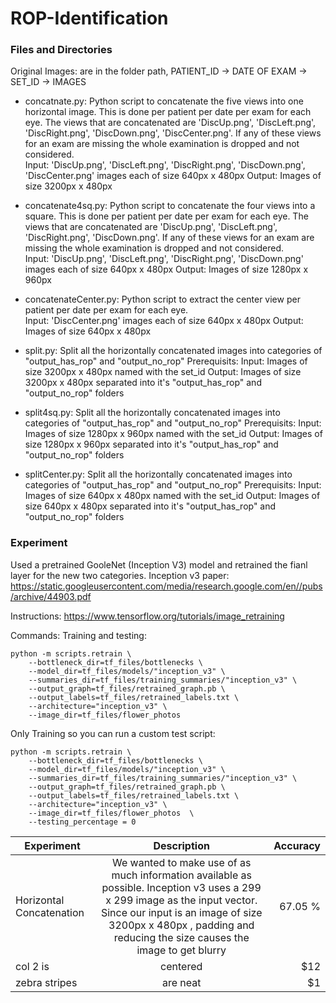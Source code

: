 # ROP-Identification
### Files and Directories ###

Original Images: are in the folder path, PATIENT_ID -> DATE OF EXAM -> SET_ID -> IMAGES 

* concatnate.py: Python script to concatenate the five views into one horizontal image. This is done per patient per date per exam for each eye. The views that are concatenated are 'DiscUp.png', 'DiscLeft.png', 'DiscRight.png', 'DiscDown.png', 'DiscCenter.png'. If any of these views for an exam are missing the whole examination is dropped and not considered.  
 Input: 'DiscUp.png', 'DiscLeft.png', 'DiscRight.png', 'DiscDown.png', 'DiscCenter.png' images each of size 640px x 480px
 Output: Images of size 3200px x 480px
 
 
* concatenate4sq.py: Python script to concatenate the four views into a square. This is done per patient per date per exam for each eye. The views that are concatenated are 'DiscUp.png', 'DiscLeft.png', 'DiscRight.png', 'DiscDown.png'. If any of these views for an exam are missing the whole examination is dropped and not considered.  
 Input: 'DiscUp.png', 'DiscLeft.png', 'DiscRight.png', 'DiscDown.png' images each of size 640px x 480px
 Output: Images of size 1280px x 960px


* concatenateCenter.py: Python script to extract the center view  per patient per date per exam for each eye.  
 Input: 'DiscCenter.png' images each of size 640px x 480px
  Output: Images of size 640px x 480px
 
 
* split.py: Split all the horizontally concatenated images into categories of "output_has_rop" and "output_no_rop"
  Prerequisits:
  Input: Images of size 3200px x 480px named with the set_id
  Output: Images of size 3200px x 480px separated into it's "output_has_rop" and "output_no_rop" folders
  
* split4sq.py: Split all the horizontally concatenated images into categories of "output_has_rop" and "output_no_rop"
  Prerequisits:
  Input: Images of size 1280px x 960px named with the set_id
  Output: Images of size 1280px x 960px separated into it's "output_has_rop" and "output_no_rop" folders
  

* splitCenter.py: Split all the horizontally concatenated images into categories of "output_has_rop" and "output_no_rop"
  Prerequisits:
  Input: Images of size 640px x 480px named with the set_id
  Output: Images of size 640px x 480px separated into it's "output_has_rop" and "output_no_rop" folders
  
  
### Experiment

Used a pretrained GooleNet (Inception V3) model and retrained the fianl layer for the new two categories. 
Inception v3 paper: https://static.googleusercontent.com/media/research.google.com/en//pubs/archive/44903.pdf

Instructions: https://www.tensorflow.org/tutorials/image_retraining

Commands: 
Training and testing:
```{r, engine='bash', count_lines}
python -m scripts.retrain \
    --bottleneck_dir=tf_files/bottlenecks \
    --model_dir=tf_files/models/"inception_v3" \
    --summaries_dir=tf_files/training_summaries/"inception_v3" \
    --output_graph=tf_files/retrained_graph.pb \
    --output_labels=tf_files/retrained_labels.txt \
    --architecture="inception_v3" \
    --image_dir=tf_files/flower_photos 
```

Only Training so you can run a custom test script:
```{r, engine='bash', count_lines}
python -m scripts.retrain \
    --bottleneck_dir=tf_files/bottlenecks \
    --model_dir=tf_files/models/"inception_v3" \
    --summaries_dir=tf_files/training_summaries/"inception_v3" \
    --output_graph=tf_files/retrained_graph.pb \
    --output_labels=tf_files/retrained_labels.txt \
    --architecture="inception_v3" \
    --image_dir=tf_files/flower_photos  \
    --testing_percentage = 0
```

| Experiment        | Description               | Accuracy  |
| ----------------- |:-------------------------:| -----:|
| Horizontal Concatenation      | We wanted to make use of as much information available as possible. Inception v3 uses a 299 x 299 image as the input vector. Since our input is an image of size 3200px x 480px , padding and reducing the size causes the image to get blurry | 67.05 % |
| col 2 is      | centered      |   $12 |
| zebra stripes | are neat      |    $1 |


